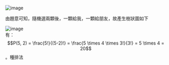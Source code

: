 ![image](https://github.com/user-attachments/assets/c0b0bff3-842b-481a-96f1-6c14552613e1)

由題意可知，隨機選兩顆後，一顆給我，一顆給朋友，故產生樹狀圖如下

![image](https://github.com/user-attachments/assets/64b976b0-53a6-49a2-b02c-ff70085e7869)  
有：  
$$P(5, 2) = \frac{5!}{(5-2)!} = \frac{5 \times 4 \times 3!}{3!} = 5 \times 4 = 20$$。種排法

